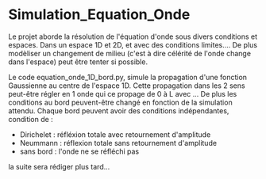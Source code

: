 # Simulation_Equation_Onde

Le projet aborde la résolution de l'équation d'onde sous divers conditions et espaces. Dans un espace 1D et 2D, et avec des conditions limites.... De plus modèliser un changement de milieu (c'est à dire célérité de l'onde change dans l'espace) peut être tenter si possible.

Le code equation_onde_1D_bord.py, simule la propagation d'une fonction Gaussienne au centre de l'espace 1D. Cette propagation dans les 2 sens peut-être régler en 1 onde qui ce propage de 0 à L avec ...
De plus les conditions au bord peuvent-être changé en fonction de la simulation attendu. Chaque bord peuvent avoir des conditions indépendantes, condition de :
- Dirichelet : réfléxion totale avec retournement d'amplitude
- Neummann : réflexion totale sans retournement d'amplitude
- sans bord : l'onde ne se réfléchi pas

la suite sera rédiger plus tard...


